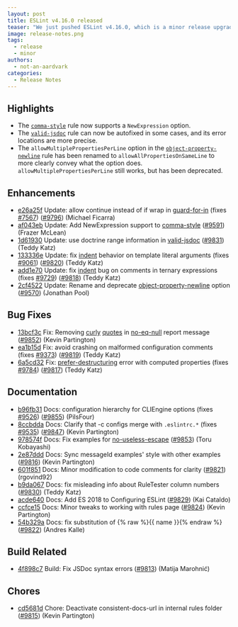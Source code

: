 ```yaml
---
layout: post
title: ESLint v4.16.0 released
teaser: "We just pushed ESLint v4.16.0, which is a minor release upgrade of ESLint. This release adds some new features and fixes several bugs found in the previous release."
image: release-notes.png
tags:
  - release
  - minor
authors:
  - not-an-aardvark
categories:
  - Release Notes
---
```


## Highlights

* The [`comma-style`](/docs/rules/comma-style) rule now supports a `NewExpression` option.
* The [`valid-jsdoc`](/docs/rules/valid-jsdoc) rule can now be autofixed in some cases, and its error locations are more precise.
* The `allowMultiplePropertiesPerLine` option in the [`object-property-newline`](/docs/rules/object-property-newline) rule has been renamed to `allowAllPropertiesOnSameLine` to more clearly convey what the option does. `allowMultiplePropertiesPerLine` still works, but has been deprecated.

## Enhancements

* [e26a25f](https://github.com/eslint/eslint/commit/e26a25f) Update: allow continue instead of if wrap in [guard-for-in](/docs/rules/guard-for-in) (fixes [#7567](https://github.com/eslint/eslint/issues/7567)) ([#9796](https://github.com/eslint/eslint/issues/9796)) (Michael Ficarra)
* [af043eb](https://github.com/eslint/eslint/commit/af043eb) Update: Add NewExpression support to [comma-style](/docs/rules/comma-style) ([#9591](https://github.com/eslint/eslint/issues/9591)) (Frazer McLean)
* [1d61930](https://github.com/eslint/eslint/commit/1d61930) Update: use doctrine range information in [valid-jsdoc](/docs/rules/valid-jsdoc) ([#9831](https://github.com/eslint/eslint/issues/9831)) (Teddy Katz)
* [133336e](https://github.com/eslint/eslint/commit/133336e) Update: fix [indent](/docs/rules/indent) behavior on template literal arguments (fixes [#9061](https://github.com/eslint/eslint/issues/9061)) ([#9820](https://github.com/eslint/eslint/issues/9820)) (Teddy Katz)
* [add1e70](https://github.com/eslint/eslint/commit/add1e70) Update: fix [indent](/docs/rules/indent) bug on comments in ternary expressions (fixes [#9729](https://github.com/eslint/eslint/issues/9729)) ([#9818](https://github.com/eslint/eslint/issues/9818)) (Teddy Katz)
* [2cf4522](https://github.com/eslint/eslint/commit/2cf4522) Update: Rename and deprecate [object-property-newline](/docs/rules/object-property-newline) option ([#9570](https://github.com/eslint/eslint/issues/9570)) (Jonathan Pool)

## Bug Fixes

* [13bcf3c](https://github.com/eslint/eslint/commit/13bcf3c) Fix: Removing [curly](/docs/rules/curly) [quotes](/docs/rules/quotes) in [no-eq-null](/docs/rules/no-eq-null) report message ([#9852](https://github.com/eslint/eslint/issues/9852)) (Kevin Partington)
* [ea1b15d](https://github.com/eslint/eslint/commit/ea1b15d) Fix: avoid crashing on malformed configuration comments (fixes [#9373](https://github.com/eslint/eslint/issues/9373)) ([#9819](https://github.com/eslint/eslint/issues/9819)) (Teddy Katz)
* [6a5cd32](https://github.com/eslint/eslint/commit/6a5cd32) Fix: [prefer-destructuring](/docs/rules/prefer-destructuring) error with computed properties (fixes [#9784](https://github.com/eslint/eslint/issues/9784)) ([#9817](https://github.com/eslint/eslint/issues/9817)) (Teddy Katz)

## Documentation

* [b96fb31](https://github.com/eslint/eslint/commit/b96fb31) Docs: configuration hierarchy for CLIEngine options (fixes [#9526](https://github.com/eslint/eslint/issues/9526)) ([#9855](https://github.com/eslint/eslint/issues/9855)) (PiIsFour)
* [8ccbdda](https://github.com/eslint/eslint/commit/8ccbdda) Docs: Clarify that -c configs merge with `.eslintrc.*` (fixes [#9535](https://github.com/eslint/eslint/issues/9535)) ([#9847](https://github.com/eslint/eslint/issues/9847)) (Kevin Partington)
* [978574f](https://github.com/eslint/eslint/commit/978574f) Docs: Fix examples for [no-useless-escape](/docs/rules/no-useless-escape) ([#9853](https://github.com/eslint/eslint/issues/9853)) (Toru Kobayashi)
* [2e87ddd](https://github.com/eslint/eslint/commit/2e87ddd) Docs: Sync messageId examples' style with other examples ([#9816](https://github.com/eslint/eslint/issues/9816)) (Kevin Partington)
* [601f851](https://github.com/eslint/eslint/commit/601f851) Docs: Minor modification to code comments for clarity ([#9821](https://github.com/eslint/eslint/issues/9821)) (rgovind92)
* [b9da067](https://github.com/eslint/eslint/commit/b9da067) Docs: fix misleading info about RuleTester column numbers ([#9830](https://github.com/eslint/eslint/issues/9830)) (Teddy Katz)
* [acde640](https://github.com/eslint/eslint/commit/acde640) Docs: Add ES 2018 to Configuring ESLint ([#9829](https://github.com/eslint/eslint/issues/9829)) (Kai Cataldo)
* [ccfce15](https://github.com/eslint/eslint/commit/ccfce15) Docs: Minor tweaks to working with rules page ([#9824](https://github.com/eslint/eslint/issues/9824)) (Kevin Partington)
* [54b329a](https://github.com/eslint/eslint/commit/54b329a) Docs: fix substitution of {% raw %}{{ name }}{% endraw %} ([#9822](https://github.com/eslint/eslint/issues/9822)) (Andres Kalle)

## Build Related

* [4f898c7](https://github.com/eslint/eslint/commit/4f898c7) Build: Fix JSDoc syntax errors ([#9813](https://github.com/eslint/eslint/issues/9813)) (Matija Marohnić)

## Chores

* [cd5681d](https://github.com/eslint/eslint/commit/cd5681d) Chore: Deactivate consistent-docs-url in internal rules folder ([#9815](https://github.com/eslint/eslint/issues/9815)) (Kevin Partington)
